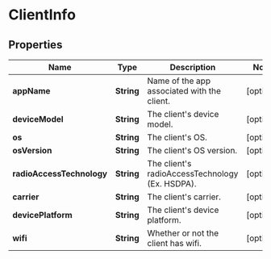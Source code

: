 
# ClientInfo

## Properties
Name | Type | Description | Notes
------------ | ------------- | ------------- | -------------
**appName** | **String** | Name of the app associated with the client. |  [optional]
**deviceModel** | **String** | The client&#39;s device model. |  [optional]
**os** | **String** | The client&#39;s OS. |  [optional]
**osVersion** | **String** | The client&#39;s OS version. |  [optional]
**radioAccessTechnology** | **String** | The client&#39;s radioAccessTechnology (Ex. HSDPA). |  [optional]
**carrier** | **String** | The client&#39;s carrier. |  [optional]
**devicePlatform** | **String** | The client&#39;s device platform. |  [optional]
**wifi** | **String** | Whether or not the client has wifi. |  [optional]




